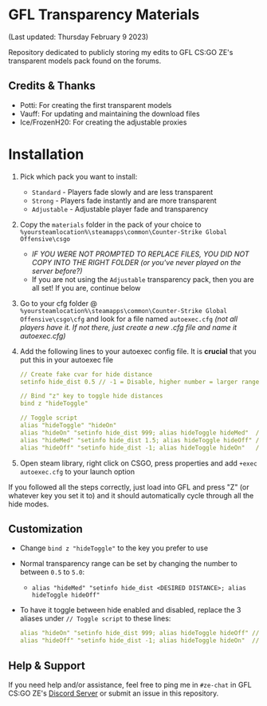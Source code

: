 
# GFL Transparency Materials

(Last updated: Thursday February 9 2023)

Repository dedicated to publicly storing my edits to GFL CS:GO ZE's transparent models pack found on the forums.

## Credits & Thanks

- Potti: For creating the first transparent models
- Vauff: For updating and maintaining the download files
- Ice/FrozenH20: For creating the adjustable proxies

# Installation

1. Pick which pack you want to install:
    - `Standard` - Players fade slowly and are less transparent
    - `Strong` - Players fade instantly and are more transparent
    - `Adjustable` - Adjustable player fade and transparency

2. Copy the `materials` folder in the pack of your choice to `%yoursteamlocation%\steamapps\common\Counter-Strike Global Offensive\csgo`
    - *IF YOU WERE NOT PROMPTED TO REPLACE FILES, YOU DID NOT COPY INTO THE RIGHT FOLDER (or you've never played on the server before?)*
    - If you are not using the `Adjustable` transparency pack, then you are all set! If you are, continue below

3. Go to your cfg folder @ `%yoursteamlocation%\steamapps\common\Counter-Strike Global Offensive\csgo\cfg` and look
for a file named `autoexec.cfg` *(not all players have it. If not there, just create a new .cfg file and name it autoexec.cfg)*

4. Add the following lines to your autoexec config file. It is **crucial** that you put this in your autoexec file

    ```yaml
    // Create fake cvar for hide distance
    setinfo hide_dist 0.5 // -1 = Disable, higher number = larger range

    // Bind "z" key to toggle hide distances
    bind z "hideToggle"

    // Toggle script
    alias "hideToggle" "hideOn"
    alias "hideOn" "setinfo hide_dist 999; alias hideToggle hideMed"  // Full hide
    alias "hideMed" "setinfo hide_dist 1.5; alias hideToggle hideOff" // Close range transparency
    alias "hideOff" "setinfo hide_dist -1; alias hideToggle hideOn"   // Transparency disabled
    ```

5. Open steam library, right click on CSGO, press properties and add `+exec autoexec.cfg` to your
launch option

If you followed all the steps correctly, just load into GFL and press "Z" (or whatever key you set it to) and it should automatically
cycle through all the hide modes.

## Customization

- Change `bind z "hideToggle"` to the key you prefer to use

- Normal transparency range can be set by changing the number to between `0.5` to `5.0`:
  - `alias "hideMed" "setinfo hide_dist <DESIRED DISTANCE>; alias hideToggle hideOff"`

- To have it toggle between hide enabled and disabled, replace the 3 aliases under `// Toggle script` to these lines:

     ```yaml
    alias "hideOn" "setinfo hide_dist 999; alias hideToggle hideOff" // Full hide
    alias "hideOff" "setinfo hide_dist -1; alias hideToggle hideOn"  // Transparency disabled
    ```

## Help & Support

If you need help and/or assistance, feel free to ping me in `#ze-chat` in GFL CS:GO ZE's [Discord Server](https://discord.gg/Bkfwg4q) or submit an issue in this repository.

